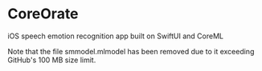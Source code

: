 # CoreOrate
iOS speech emotion recognition app built on SwiftUI and CoreML 

Note that the file smmodel.mlmodel has been removed due to it exceeding GitHub's 100 MB size limit.
